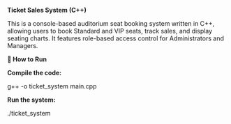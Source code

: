 **Ticket Sales System (C++)**

This is a console-based auditorium seat booking system written in C++, allowing users to book Standard and VIP seats, track sales, and display seating charts. It features role-based access control for Administrators and Managers.

**🚀 How to Run**


**Compile the code:**


g++ -o ticket_system main.cpp


**Run the system:**


./ticket_system
